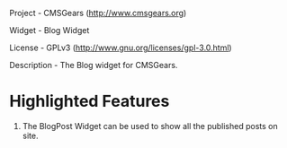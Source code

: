Project 	- CMSGears (http://www.cmsgears.org)

Widget  	- Blog Widget

License 	- GPLv3 (http://www.gnu.org/licenses/gpl-3.0.html)

Description - The Blog widget for CMSGears.

Highlighted Features
=========================================
1. The BlogPost Widget can be used to show all the published posts on site.